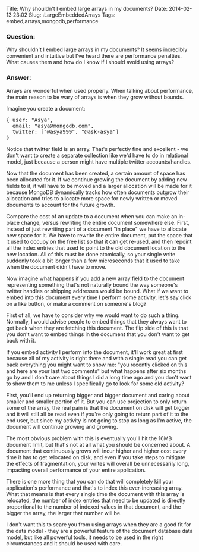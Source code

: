 Title: Why shouldn't I embed large arrays in my documents?
Date: 2014-02-13 23:02 
Slug: :LargeEmbeddedArrays
Tags: embed,arrays,mongodb,performance

### Question:

Why shouldn't I embed large arrays in my documents?  It seems incredibly convenient and intuitive but I've heard there are performance penalties.  What causes them and how do I know if I should avoid using arrays?

### Answer:

Arrays are wonderful when used properly.  When talking about performance, the main reason to be wary of arrays is when they grow without bounds.

Imagine you create a document:
<pre class="prettyprint">
{ user: "Asya",
  email: "asya@mongodb.com",
  twitter: ["@asya999", "@ask-asya"]
}
</pre>

Notice that twitter field is an array.  That's perfectly fine and excellent - we don't want to create a separate collection like we'd have to do in relational model, just because a person might have multiple twitter accounts/handles.  

Now that the document has been created, a certain amount of space has been allocated for it.  If we continue growing the document by adding new fields to it, it will have to be moved and a larger allocation will be made for it because MongoDB dynamically tracks how often documents outgrow their allocation and tries to allocate more space for newly written or moved documents to account for the future growth.

Compare the cost of an update to a document when you can make an in-place change, versus rewriting the entire document somewhere else.  First, instead of just rewriting part of a document "in place" we have to allocate new space for it.  We have to rewrite the entire document, put the space that it used to occupy on the free list so that it can get re-used, and then repoint all the index entries that used to point to the old document location to the new location.  All of this must be done atomically, so your single write suddenly took a bit longer than a few microseconds that it used to take when the document didn't have to move.

Now imagine what happens if you add a new array field to the document representing something that's not naturally bound the way someone's twitter handles or shipping addresses would be bound.  What if we want to embed into this document every time I perform some activity, let's say click on a like button, or make a comment on someone's blog?

First of all, we have to consider why we would want to do such a thing.  Normally, I would advise people to embed things that they always want to get back when they are fetching this document.  The flip side of this is that you don't want to embed things in the document that you don't want to get back with it.

If you embed activity I perform into the document, it'll work great at first because all of my activity is right there and with a single read you can get back everything you might want to show me: "you recently clicked on this and here are your last two comments" but what happens after six months go by and I don't care about things I did a long time ago and you don't want to show them to me unless I specifically go to look for some old activity?

First, you'll end up returning bigger and bigger document and caring about smaller and smaller portion of it.  But you can use projection to only return some of the array, the real pain is that the document on disk will get bigger and it will still all be read even if you're only going to return part of it to the end user, but since my activity is not going to stop as long as I'm active, the document will continue growing and growing.

The most obvious problem with this is eventually you'll hit the 16MB document limit, but that's not at all what you should be concerned about.  A document that continuously grows will incur higher and higher cost every time it has to get relocated on disk, and even if you take steps to mitigate the effects of fragmentation, your writes will overall be unnecessarily long, impacting overall performance of your entire application.

There is one more thing that you can do that will completely kill your application's performance and that's to index this ever-increasing array.  What that means is that every single time the document with this array is relocated, the number of index entries that need to be updated is directly proportional to the number of indexed values in that document, and the bigger the array, the larger that number will be.

I don't want this to scare you from using arrays when they are a good fit for the data model - they are a powerful feature of the document database data model, but like all powerful tools, it needs to be used in the right circumstances and it should be used with care.
